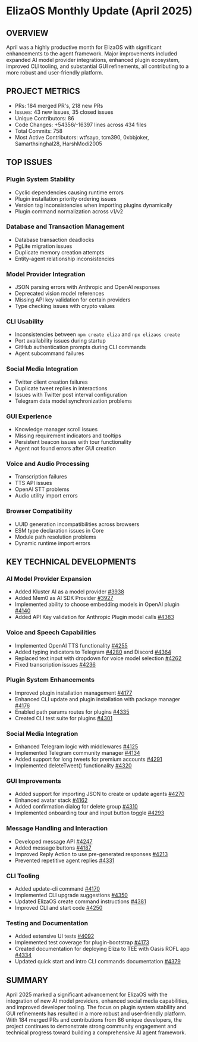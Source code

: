 # ElizaOS Monthly Update (April 2025)

## OVERVIEW
April was a highly productive month for ElizaOS with significant enhancements to the agent framework. Major improvements included expanded AI model provider integrations, enhanced plugin ecosystem, improved CLI tooling, and substantial GUI refinements, all contributing to a more robust and user-friendly platform.

## PROJECT METRICS
- PRs: 184 merged PR's, 218 new PRs
- Issues: 43 new issues, 35 closed issues
- Unique Contributors: 86
- Code Changes: +54356/-16397 lines across 434 files
- Total Commits: 758
- Most Active Contributors: wtfsayo, tcm390, 0xbbjoker, Samarthsinghal28, HarshModi2005

## TOP ISSUES

### Plugin System Stability
- Cyclic dependencies causing runtime errors
- Plugin installation priority ordering issues
- Version tag inconsistencies when importing plugins dynamically
- Plugin command normalization across v1/v2

### Database and Transaction Management
- Database transaction deadlocks
- PgLite migration issues
- Duplicate memory creation attempts
- Entity-agent relationship inconsistencies

### Model Provider Integration
- JSON parsing errors with Anthropic and OpenAI responses
- Deprecated vision model references
- Missing API key validation for certain providers
- Type checking issues with crypto values

### CLI Usability
- Inconsistencies between `npm create eliza` and `npx elizaos create`
- Port availability issues during startup
- GitHub authentication prompts during CLI commands
- Agent subcommand failures

### Social Media Integration
- Twitter client creation failures
- Duplicate tweet replies in interactions
- Issues with Twitter post interval configuration
- Telegram data model synchronization problems

### GUI Experience
- Knowledge manager scroll issues
- Missing requirement indicators and tooltips
- Persistent beacon issues with tour functionality
- Agent not found errors after GUI creation

### Voice and Audio Processing
- Transcription failures
- TTS API issues
- OpenAI STT problems
- Audio utility import errors

### Browser Compatibility
- UUID generation incompatibilities across browsers
- ESM type declaration issues in Core
- Module path resolution problems
- Dynamic runtime import errors

## KEY TECHNICAL DEVELOPMENTS

### AI Model Provider Expansion
- Added Kluster AI as a model provider [#3938](https://github.com/elizaos/eliza/pull/3938)
- Added Mem0 as AI SDK Provider [#3927](https://github.com/elizaos/eliza/pull/3927)
- Implemented ability to choose embedding models in OpenAI plugin [#4140](https://github.com/elizaos/eliza/pull/4140)
- Added API Key validation for Anthropic Plugin model calls [#4383](https://github.com/elizaos/eliza/pull/4383)

### Voice and Speech Capabilities
- Implemented OpenAI TTS functionality [#4255](https://github.com/elizaos/eliza/pull/4255)
- Added typing indicators to Telegram [#4280](https://github.com/elizaos/eliza/pull/4280) and Discord [#4364](https://github.com/elizaos/eliza/pull/4364)
- Replaced text input with dropdown for voice model selection [#4262](https://github.com/elizaos/eliza/pull/4262)
- Fixed transcription issues [#4236](https://github.com/elizaos/eliza/pull/4236)

### Plugin System Enhancements
- Improved plugin installation management [#4177](https://github.com/elizaos/eliza/pull/4177)
- Enhanced CLI update and plugin installation with package manager [#4176](https://github.com/elizaos/eliza/pull/4176)
- Enabled path params routes for plugins [#4335](https://github.com/elizaos/eliza/pull/4335)
- Created CLI test suite for plugins [#4301](https://github.com/elizaos/eliza/pull/4301)

### Social Media Integration
- Enhanced Telegram logic with middlewares [#4125](https://github.com/elizaos/eliza/pull/4125)
- Implemented Telegram community manager [#4134](https://github.com/elizaos/eliza/pull/4134)
- Added support for long tweets for premium accounts [#4291](https://github.com/elizaos/eliza/pull/4291)
- Implemented deleteTweet() functionality [#4320](https://github.com/elizaos/eliza/pull/4320)

### GUI Improvements
- Added support for importing JSON to create or update agents [#4270](https://github.com/elizaos/eliza/pull/4270)
- Enhanced avatar stack [#4162](https://github.com/elizaos/eliza/pull/4162)
- Added confirmation dialog for delete group [#4310](https://github.com/elizaos/eliza/pull/4310)
- Implemented onboarding tour and input button toggle [#4293](https://github.com/elizaos/eliza/pull/4293)

### Message Handling and Interaction
- Developed message API [#4247](https://github.com/elizaos/eliza/pull/4247)
- Added message buttons [#4187](https://github.com/elizaos/eliza/pull/4187)
- Improved Reply Action to use pre-generated responses [#4213](https://github.com/elizaos/eliza/pull/4213)
- Prevented repetitive agent replies [#4331](https://github.com/elizaos/eliza/pull/4331)

### CLI Tooling
- Added update-cli command [#4170](https://github.com/elizaos/eliza/pull/4170)
- Implemented CLI upgrade suggestions [#4350](https://github.com/elizaos/eliza/pull/4350)
- Updated ElizaOS create command instructions [#4381](https://github.com/elizaos/eliza/pull/4381)
- Improved CLI and start code [#4250](https://github.com/elizaos/eliza/pull/4250)

### Testing and Documentation
- Added extensive UI tests [#4092](https://github.com/elizaos/eliza/pull/4092)
- Implemented test coverage for plugin-bootstrap [#4173](https://github.com/elizaos/eliza/pull/4173)
- Created documentation for deploying Eliza to TEE with Oasis ROFL app [#4334](https://github.com/elizaos/eliza/pull/4334)
- Updated quick start and intro CLI commands documentation [#4379](https://github.com/elizaos/eliza/pull/4379)

## SUMMARY
April 2025 marked a significant advancement for ElizaOS with the integration of new AI model providers, enhanced social media capabilities, and improved developer tooling. The focus on plugin system stability and GUI refinements has resulted in a more robust and user-friendly platform. With 184 merged PRs and contributions from 86 unique developers, the project continues to demonstrate strong community engagement and technical progress toward building a comprehensive AI agent framework.